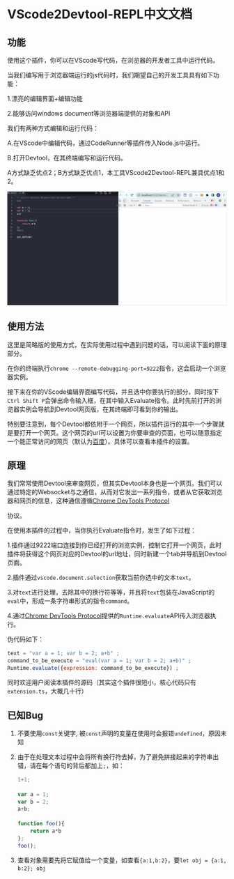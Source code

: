# VScode2Devtool-REPL中文文档

## 功能

使用这个插件，你可以在VScode写代码，在浏览器的开发者工具中运行代码。

当我们编写用于浏览器端运行的js代码时，我们期望自己的开发工具具有如下功能：

1.漂亮的编辑界面+编辑功能

2.能够访问windows document等浏览器端提供的对象和API

我们有两种方式编辑和运行代码：

A.在VScode中编辑代码，通过CodeRunner等插件传入Node.js中运行。

B.打开Devtool，在其终端编写和运行代码。

A方式缺乏优点2；B方式缺乏优点1，本工具VScode2Devtool-REPL兼具优点1和2。

![VScode2Devtool](https://raw.githubusercontent.com/weihongliang233/My-Markdown-Figures/master/VScode2Devtool.gif)

## 使用方法

这里是简略版的使用方式，在实际使用过程中遇到问题的话，可以阅读下面的原理部分。

在你的终端执行`chrome --remote-debugging-port=9222`指令，这会启动一个浏览器实例。

接下来在你的VScode编辑界面编写代码，并且选中你要执行的部分，同时按下`Ctrl Shift P`会弹出命令输入框，在其中输入Evaluate指令。此时先前打开的浏览器实例会导航到Devtool网页版，在其终端即可看到你的输出。

特别要注意到，每个Devtool都依附于一个网页，所以插件运行的其中一个步骤就是要打开一个网页。这个网页的url可以设置为你要审查的页面，也可以随意指定一个能正常访问的网页（默认为[百度](https://baidu.com)）。具体可以查看本插件的设置。

## 原理

我们常常使用Devtool来审查网页，但其实Devtool本身也是一个网页。我们可以通过特定的Websocket与之通信，从而对它发出一系列指令，或者从它获取浏览器和网页的信息，这种通信遵循[Chrome DevTools Protocol](https://chromedevtools.github.io/devtools-protocol/)

协议。

在使用本插件的过程中，当你执行Evaluate指令时，发生了如下过程：

1.插件通过9222端口连接到你已经打开的浏览实例，控制它打开一个网页，此时插件将获得这个网页对应的Devtool的url地址，同时新建一个tab并导航到Devtool页面。

2.插件通过`vscode.document.selection`获取当前你选中的文本`text`。

3.对`text`进行处理，去除其中的换行符等等，并且将`text`包装在JavaScript的`eval`中，形成一条字符串形式的指令`command`。

4.通过[Chrome DevTools Protocol](https://chromedevtools.github.io/devtools-protocol/)提供的`Runtime.evaluate`API传入浏览器执行。

伪代码如下：

```js
text = "var a = 1; var b = 2; a+b" ; 
command_to_be_execute = "eval(var a = 1; var b = 2; a+b)" ; 
Runtime.evaluate({expression: command_to_be_execute}) ; 
```

同时欢迎用户阅读本插件的源码（其实这个插件很短小，核心代码只有`extension.ts`，大概几十行）

## 已知Bug

1. 不要使用`const`关键字, 被`const`声明的变量在使用时会报错`undefined`，原因未知

2. 由于在处理文本过程中会将所有换行符去掉，为了避免拼接起来的字符串出错，请在每个语句的背后都加上`;`，如：

   ```js
   1+1;
   
   var a = 1;
   var b = 2;
   a+b;
   
   function foo(){
       return a*b
   };
   foo();
   ```

3. 查看对象需要先将它赋值给一个变量，如查看`{a:1,b:2}`，要`let obj = {a:1, b:2}; obj`

